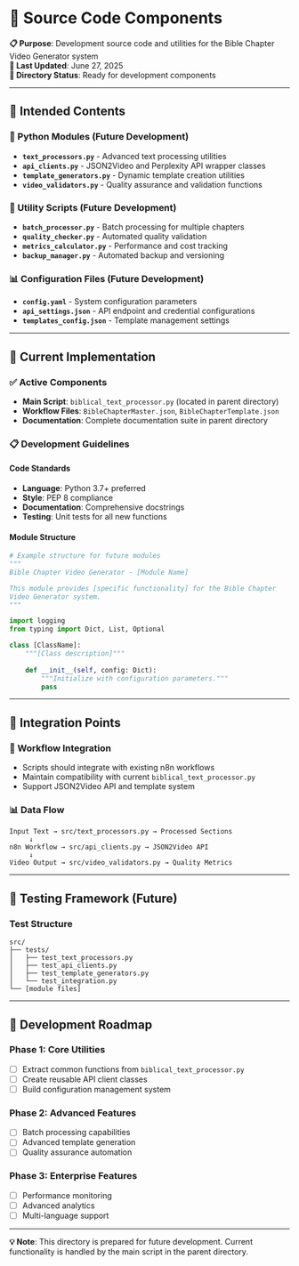 # 🔧 Source Code Components

**📋 Purpose**: Development source code and utilities for the Bible Chapter Video Generator system  
**🔄 Last Updated**: June 27, 2025  
**📁 Directory Status**: Ready for development components

---

## 🎯 **Intended Contents**

### **🐍 Python Modules** (Future Development)
- **`text_processors.py`** - Advanced text processing utilities
- **`api_clients.py`** - JSON2Video and Perplexity API wrapper classes
- **`template_generators.py`** - Dynamic template creation utilities
- **`video_validators.py`** - Quality assurance and validation functions

### **🔧 Utility Scripts** (Future Development)
- **`batch_processor.py`** - Batch processing for multiple chapters
- **`quality_checker.py`** - Automated quality validation
- **`metrics_calculator.py`** - Performance and cost tracking
- **`backup_manager.py`** - Automated backup and versioning

### **📊 Configuration Files** (Future Development)
- **`config.yaml`** - System configuration parameters
- **`api_settings.json`** - API endpoint and credential configurations
- **`templates_config.json`** - Template management settings

---

## 🚀 **Current Implementation**

### **✅ Active Components**
- **Main Script**: `biblical_text_processor.py` (located in parent directory)
- **Workflow Files**: `BibleChapterMaster.json`, `BibleChapterTemplate.json`
- **Documentation**: Complete documentation suite in parent directory

### **📋 Development Guidelines**

#### **Code Standards**
- **Language**: Python 3.7+ preferred
- **Style**: PEP 8 compliance
- **Documentation**: Comprehensive docstrings
- **Testing**: Unit tests for all new functions

#### **Module Structure**
```python
# Example structure for future modules
"""
Bible Chapter Video Generator - [Module Name]

This module provides [specific functionality] for the Bible Chapter
Video Generator system.
"""

import logging
from typing import Dict, List, Optional

class [ClassName]:
    """[Class description]"""
    
    def __init__(self, config: Dict):
        """Initialize with configuration parameters."""
        pass
```

---

## 📁 **Integration Points**

### **🔄 Workflow Integration**
- Scripts should integrate with existing n8n workflows
- Maintain compatibility with current `biblical_text_processor.py`
- Support JSON2Video API and template system

### **📊 Data Flow**
```
Input Text → src/text_processors.py → Processed Sections
     ↓
n8n Workflow → src/api_clients.py → JSON2Video API
     ↓
Video Output → src/video_validators.py → Quality Metrics
```

---

## 🧪 **Testing Framework** (Future)

### **Test Structure**
```
src/
├── tests/
│   ├── test_text_processors.py
│   ├── test_api_clients.py
│   ├── test_template_generators.py
│   └── test_integration.py
└── [module files]
```

---

## 📝 **Development Roadmap**

### **Phase 1: Core Utilities**
- [ ] Extract common functions from `biblical_text_processor.py`
- [ ] Create reusable API client classes
- [ ] Build configuration management system

### **Phase 2: Advanced Features**
- [ ] Batch processing capabilities
- [ ] Advanced template generation
- [ ] Quality assurance automation

### **Phase 3: Enterprise Features**
- [ ] Performance monitoring
- [ ] Advanced analytics
- [ ] Multi-language support

---

**💡 Note**: This directory is prepared for future development. Current functionality is handled by the main script in the parent directory. 